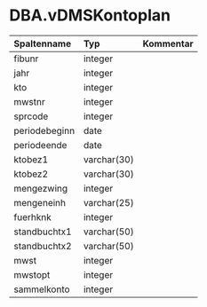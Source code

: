 # DBA.vDMSKontoplan

|Spaltenname|Typ|Kommentar|
|:----------|:--|:--------|
|fibunr|integer||
|jahr|integer||
|kto|integer||
|mwstnr|integer||
|sprcode|integer||
|periodebeginn|date||
|periodeende|date||
|ktobez1|varchar(30)||
|ktobez2|varchar(30)||
|mengezwing|integer||
|mengeneinh|varchar(25)||
|fuerhknk|integer||
|standbuchtx1|varchar(50)||
|standbuchtx2|varchar(50)||
|mwst|integer||
|mwstopt|integer||
|sammelkonto|integer||
